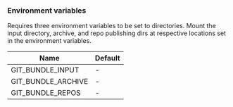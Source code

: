 ### Environment variables

Requires three environment variables to be set to directories.
Mount the input directory, archive, and repo publishing dirs at respective locations
set in the environment variables.

| Name               | Default |
|--------------------|---------|
| GIT_BUNDLE_INPUT   | -       |
| GIT_BUNDLE_ARCHIVE | -       |
| GIT_BUNDLE_REPOS   | -       |
